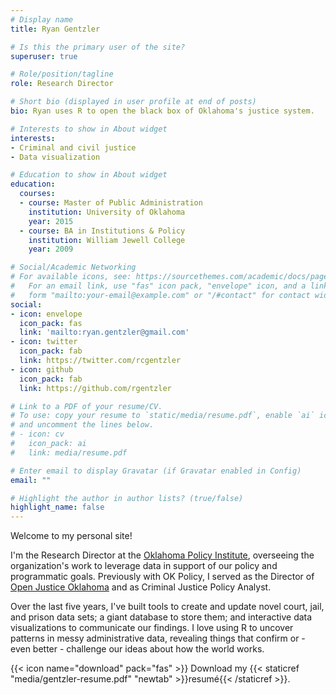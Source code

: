 ```yaml
---
# Display name
title: Ryan Gentzler

# Is this the primary user of the site?
superuser: true

# Role/position/tagline
role: Research Director

# Short bio (displayed in user profile at end of posts)
bio: Ryan uses R to open the black box of Oklahoma's justice system.

# Interests to show in About widget
interests:
- Criminal and civil justice
- Data visualization

# Education to show in About widget
education:
  courses:
  - course: Master of Public Administration
    institution: University of Oklahoma
    year: 2015
  - course: BA in Institutions & Policy
    institution: William Jewell College
    year: 2009

# Social/Academic Networking
# For available icons, see: https://sourcethemes.com/academic/docs/page-builder/#icons
#   For an email link, use "fas" icon pack, "envelope" icon, and a link in the
#   form "mailto:your-email@example.com" or "/#contact" for contact widget.
social:
- icon: envelope
  icon_pack: fas
  link: 'mailto:ryan.gentzler@gmail.com'
- icon: twitter
  icon_pack: fab
  link: https://twitter.com/rcgentzler
- icon: github
  icon_pack: fab
  link: https://github.com/rgentzler

# Link to a PDF of your resume/CV.
# To use: copy your resume to `static/media/resume.pdf`, enable `ai` icons in `params.toml`, 
# and uncomment the lines below.
# - icon: cv
#   icon_pack: ai
#   link: media/resume.pdf

# Enter email to display Gravatar (if Gravatar enabled in Config)
email: ""

# Highlight the author in author lists? (true/false)
highlight_name: false
---
```


Welcome to my personal site!

I'm the Research Director at the [Oklahoma Policy Institute](https://www.okpolicy.org), overseeing the organization's work to leverage data in support of our policy and programmatic goals. Previously with OK Policy, I served as the Director of [Open Justice Oklahoma](https://openjustice.okpolicy.org/) and as Criminal Justice Policy Analyst.

Over the last five years, I've built tools to create and update novel court, jail, and prison data sets; a giant database to store them; and interactive data visualizations to communicate our findings. I love using R to uncover patterns in messy administrative data, revealing things that confirm or - even better - challenge our ideas about how the world works.

{{< icon name="download" pack="fas" >}} Download my {{< staticref "media/gentzler-resume.pdf" "newtab" >}}resumé{{< /staticref >}}.
